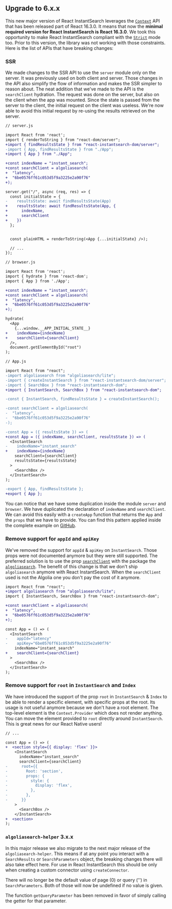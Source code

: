## Upgrade to 6.x.x

This new major version of React InstantSearch leverages the [`Context`](https://reactjs.org/docs/context.html) API that has been released part of React 16.3.0. It means that now the **minimal required version for React InstantSearch is React 16.3.0**. We took this opportunity to make React InstantSearch compliant with the [`Strict`](https://reactjs.org/docs/strict-mode.html) mode too. Prior to this version, the library was not working with those constraints. Here is the list of APIs that have breaking changes:

### SSR

We made changes to the SSR API to use the `server` module only on the server. It was previously used on both client and server. Those changes in the API also simplify the flow of information and makes the SSR simpler to reason about. The neat addition that we've made to the API is the `searchClient` hydration. The request was done on the server, but also on the client when the app was mounted. Since the state is passed from the server to the client, the initial request on the client was useless. We're now able to avoid this initial request by re-using the results retrieved on the server.

```diff
// server.js

import React from 'react';
import { renderToString } from "react-dom/server";
+import { findResultsState } from "react-instantsearch-dom/server";
-import { App, findResultsState } from "./App";
+import { App } from "./App";

+const indexName = "instant_search";
+const searchClient = algoliasearch(
+  "latency",
+  "6be0576ff61c053d5f9a3225e2a90f76"
+);

server.get("/", async (req, res) => {
  const initialState = {
-    resultsState: await findResultsState(App)
+    resultsState: await findResultsState(App, {
+      indexName,
+      searchClient
+    })
  };


  const plainHTML = renderToString(<App {...initialState} />);

  // ...
});
```

```diff
// browser.js

import React from 'react';
import { hydrate } from 'react-dom';
import { App } from './App';

+const indexName = "instant_search";
+const searchClient = algoliasearch(
+  "latency",
+  "6be0576ff61c053d5f9a3225e2a90f76"
+);

hydrate(
  <App
    {...window.__APP_INITIAL_STATE__}
+    indexName={indexName}
+    searchClient={searchClient}
  />,
  document.getElementById("root")
);
```

```diff
// App.js

import React from "react";
-import algoliasearch from "algoliasearch/lite";
-import { createInstantSearch } from "react-instantsearch-dom/server";
-import { SearchBox } from "react-instantsearch-dom";
+import { InstantSearch, SearchBox } from "react-instantsearch-dom";

-const { InstantSearch, findResultsState } = createInstantSearch();

-const searchClient = algoliasearch(
-  "latency",
-  "6be0576ff61c053d5f9a3225e2a90f76"
-);

-const App = ({ resultsState }) => (
+const App = ({ indexName, searchClient, resultsState }) => (
  <InstantSearch
-    indexName="instant_search"
+    indexName={indexName}
    searchClient={searchClient}
    resultsState={resultsState}
  >
    <SearchBox />
  </InstantSearch>
);

-export { App, findResultsState };
+export { App };
```

You can notice that we have some duplication inside the module `server` and `browser`. We have duplicated the declaration of `indexName` and `searchClient`. We can avoid this easily with a `createApp` function that returns the `App` and the `props` that we have to provide. You can find this pattern applied inside the complete example on [GitHub](https://github.com/algolia/react-instantsearch/tree/fbc89aa7a7c02e572081444ab4b5039e7b1df1a9/examples/server-side-rendering).

### Remove support for `appId` and `apiKey`

We've removed the support for `appId` & `apiKey` on `InstantSearch`. Those props were not documented anymore but they were still supported. The preferred solution is to use the prop [`searchClient`](https://www.algolia.com/doc/api-reference/widgets/instantsearch/react/#widget-param-searchclient) with the package the [`algoliasearch`](https://www.algolia.com/doc/api-client/getting-started/install/javascript/). The benefit of this change is that we don't ship `algoliasearch` anymore with React InstantSearch. When the `searchClient` used is not the Algolia one you don't pay the cost of it anymore.

```diff
import React from "react";
+import algoliasearch from "algoliasearch/lite";
import { InstantSearch, SearchBox } from "react-instantsearch-dom";

+const searchClient = algoliasearch(
+  "latency",
+  "6be0576ff61c053d5f9a3225e2a90f76"
+);

const App = () => (
  <InstantSearch
-    appId="latency"
-    apiKey="6be0576ff61c053d5f9a3225e2a90f76"
    indexName="instant_search"
+    searchClient={searchClient}
  >
    <SearchBox />
  </InstantSearch>
);
```

### Remove support for `root` in `InstantSearch` and `Index`

We have introduced the support of the prop `root` in `InstantSearch` & `Index` to be able to render a specific element, with specific props at the root. Its usage is not useful anymore because we don't have a root element. The top-level element is the `Context.Provider` which does not render anything. You can move the element provided to `root` directly around `InstantSearch`. This is great news for our React Native users!

```diff
// ...

const App = () => (
+  <section style={{ display: 'flex' }}>
    <InstantSearch
      indexName="instant_search"
      searchClient={searchClient}
-      root={{
-        Root: 'section',
-        props: {
-          style: {
-            display: 'flex',
-          },
-        },
-      }}
    >
      <SearchBox />
    </InstantSearch>
+  <section>
);
```

### `algoliasearch-helper` 3.x.x

In this major release we also migrate to the next major release of the `algoliasearch-helper`. This means if at any point you interact with a `SearchResults` or `SearchParameters` object, the breaking changes there will also take effect here. For use in React InstantSearch this should be only when creating a custom connector using `createConnector`.

There will no longer be the default value of page (0) or query ('') in `SearchParameters`. Both of those will now be undefined if no value is given.

The function `getQueryParameter` has been removed in favor of simply calling the getter for that parameter.
